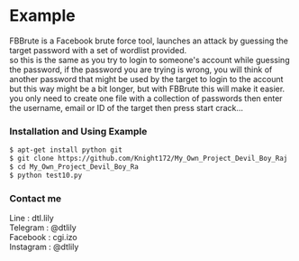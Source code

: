 

# Example
FBBrute is a Facebook brute force tool, launches an attack by guessing the target password with a set of wordlist provided.  
so this is the same as you try to login to someone's account while guessing the password, if the password you are trying is wrong, you will think of another password that might be used by the target to login to the account but this way might be a bit longer, but with FBBrute this will make it easier.  
you only need to create one file with a collection of passwords then enter the username, email or ID of the target then press start crack...  

### Installation and Using Example
```bash
$ apt-get install python git
$ git clone https://github.com/Knight172/My_Own_Project_Devil_Boy_Raj
$ cd My_Own_Project_Devil_Boy_Ra
$ python test10.py
```

### Contact me
Line      : dtl.lily  
Telegram  : @dtlily  
Facebook  : cgi.izo  
Instagram : @dtlily  
